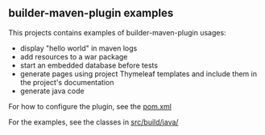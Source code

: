 ## builder-maven-plugin examples

This projects contains examples of builder-maven-plugin usages:
* display "hello world" in maven logs
* add resources to a war package
* start an embedded database before tests
* generate pages using project Thymeleaf templates and include them in the project's documentation
* generate java code


For how to configure the plugin, see the <a href="https://github.com/javabuild/builder-maven-plugin-test/blob/master/pom.xml">pom.xml</a>

For the examples, see the classes in <a href="https://github.com/javabuild/builder-maven-plugin-test/tree/master/src/build/java/test">src/build/java/</a>
